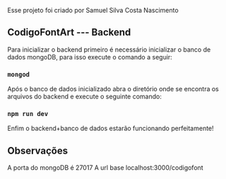 Esse projeto foi criado por Samuel Silva Costa Nascimento

## CodigoFontArt --- Backend

Para inicializar o backend primeiro é necessário inicializar o banco de dados mongoDB, para isso execute o comando a seguir:

### `mongod`

Após o banco de dados inicializado abra o diretório onde se encontra os arquivos do backend e execute o seguinte comando:

### `npm run dev`

Enfim o backend+banco de dados estarão funcionando perfeitamente!

## Observações

A porta do mongoDB é 27017
A url base localhost:3000/codigofont
